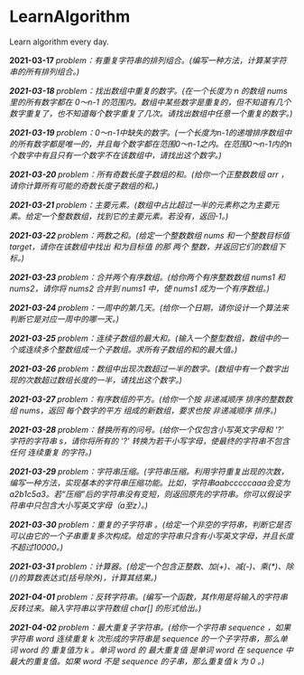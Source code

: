 # LearnAlgorithm
Learn algorithm every day.

<p><strong>2021-03-17 </strong><em>problem：有重复字符串的排列组合。</eem>(编写一种方法，计算某字符串的所有排列组合。)
</p>
<p><strong>2021-03-18 </strong><em>problem：找出数组中重复的数字。</em>(在一个长度为 n 的数组 nums 里的所有数字都在 0～n-1 的范围内。数组中某些数字是重复的，但不知道有几个数字重复了，也不知道每个数字重复了几次。请找出数组中任意一个重复的数字。)
</p>
<p><strong>2021-03-19 </strong><em>problem：0～n-1中缺失的数字。</em>(一个长度为n-1的递增排序数组中的所有数字都是唯一的，并且每个数字都在范围0～n-1之内。在范围0～n-1内的n个数字中有且只有一个数字不在该数组中，请找出这个数字。)
</p>
<p><strong>2021-03-20 </strong><em>problem：所有奇数长度子数组的和。</em>(给你一个正整数数组 arr ，请你计算所有可能的奇数长度子数组的和。)
</p>
<p><strong>2021-03-21 </strong><em>problem：主要元素。</em>(数组中占比超过一半的元素称之为主要元素。给定一个整数数组，找到它的主要元素。若没有，返回-1。)
</p>
<p><strong>2021-03-22 </strong><em>problem：两数之和。</stremong>(给定一个整数数组 nums 和一个整数目标值 target，请你在该数组中找出 和为目标值 的那 两个 整数，并返回它们的数组下标。)
</p>
<p><strong>2021-03-23 </strong><em>problem：合并两个有序数组。</em>(给你两个有序整数数组 nums1 和 nums2，请你将 nums2 合并到 nums1 中，使 nums1 成为一个有序数组。)
</p>    
<p><strong>2021-03-24 </strong><em>problem：一周中的第几天。</em>(给你一个日期，请你设计一个算法来判断它是对应一周中的哪一天。)
</p> 
<p><strong>2021-03-25 </strong><em>problem：连续子数组的最大和。</em>(输入一个整型数组，数组中的一个或连续多个整数组成一个子数组。求所有子数组的和的最大值。)
</p>  
<p><strong>2021-03-26 </strong><em>problem：数组中出现次数超过一半的数字。</em>(数组中有一个数字出现的次数超过数组长度的一半，请找出这个数字。)
</p>
<p><strong>2021-03-27 </strong><em>problem：有序数组的平方。</em>(给你一个按 非递减顺序 排序的整数数组 nums，返回 每个数字的平方 组成的新数组，要求也按 非递减顺序 排序。)
</p>
<p><strong>2021-03-28 </strong><em>problem：替换所有的问号。</em>(给你一个仅包含小写英文字母和 '?' 字符的字符串 s，请你将所有的 '?' 转换为若干小写字母，使最终的字符串不包含任何 连续重复 的字符。)
</p>
<p><strong>2021-03-29 </strong><em>problem：字符串压缩。</em>(字符串压缩。利用字符重复出现的次数，编写一种方法，实现基本的字符串压缩功能。比如，字符串aabcccccaaa会变为a2b1c5a3。若“压缩”后的字符串没有变短，则返回原先的字符串。你可以假设字符串中只包含大小写英文字母（a至z）。)
<p><strong>2021-03-30 </strong><em>problem：重复的子字符串
。</em>(给定一个非空的字符串，判断它是否可以由它的一个子串重复多次构成。给定的字符串只含有小写英文字母，并且长度不超过10000。)
</p>
<p><strong>2021-03-31 </strong><em>problem：计算器。</em>(给定一个包含正整数、加(+)、减(-)、乘(*)、除(/)的算数表达式(括号除外)，计算其结果。)
</p>
<p><strong>2021-04-01 </strong><em>problem：反转字符串。</em>(编写一个函数，其作用是将输入的字符串反转过来。输入字符串以字符数组 char[] 的形式给出。)
</p> 
<p><strong>2021-04-02 </strong><em>problem：最大重复子字符串。</em>(给你一个字符串 sequence ，如果字符串 word 连续重复 k 次形成的字符串是 sequence 的一个子字符串，那么单词 word 的 重复值为 k 。单词 word 的 最大重复值 是单词 word 在 sequence 中最大的重复值。如果 word 不是 sequence 的子串，那么重复值 k 为 0 。)
</p>